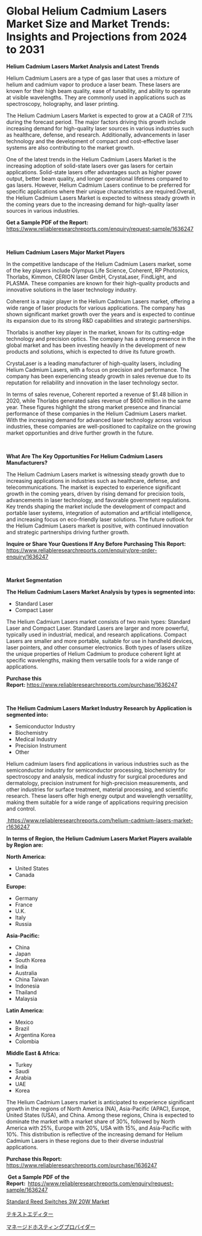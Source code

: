 <p><h1>Global Helium Cadmium Lasers Market Size and Market Trends: Insights and Projections from 2024 to 2031</h1></p><p><strong>Helium Cadmium Lasers Market Analysis and Latest Trends</strong></p>
<p><p>Helium Cadmium Lasers are a type of gas laser that uses a mixture of helium and cadmium vapor to produce a laser beam. These lasers are known for their high beam quality, ease of tunability, and ability to operate at visible wavelengths. They are commonly used in applications such as spectroscopy, holography, and laser printing.</p><p>The Helium Cadmium Lasers Market is expected to grow at a CAGR of 7.1% during the forecast period. The major factors driving this growth include increasing demand for high-quality laser sources in various industries such as healthcare, defense, and research. Additionally, advancements in laser technology and the development of compact and cost-effective laser systems are also contributing to the market growth.</p><p>One of the latest trends in the Helium Cadmium Lasers Market is the increasing adoption of solid-state lasers over gas lasers for certain applications. Solid-state lasers offer advantages such as higher power output, better beam quality, and longer operational lifetimes compared to gas lasers. However, Helium Cadmium Lasers continue to be preferred for specific applications where their unique characteristics are required.Overall, the Helium Cadmium Lasers Market is expected to witness steady growth in the coming years due to the increasing demand for high-quality laser sources in various industries.</p></p>
<p><strong>Get a Sample PDF of the Report:&nbsp;</strong> <a href="https://www.reliableresearchreports.com/enquiry/request-sample/1636247">https://www.reliableresearchreports.com/enquiry/request-sample/1636247</a></p>
<p>&nbsp;</p>
<p><strong>Helium Cadmium Lasers Major Market Players</strong></p>
<p><p>In the competitive landscape of the Helium Cadmium Lasers market, some of the key players include Olympus Life Science, Coherent, RP Photonics, Thorlabs, Kimmon, CERION laser GmbH, CrystaLaser, FindLight, and PLASMA. These companies are known for their high-quality products and innovative solutions in the laser technology industry.</p><p>Coherent is a major player in the Helium Cadmium Lasers market, offering a wide range of laser products for various applications. The company has shown significant market growth over the years and is expected to continue its expansion due to its strong R&D capabilities and strategic partnerships.</p><p>Thorlabs is another key player in the market, known for its cutting-edge technology and precision optics. The company has a strong presence in the global market and has been investing heavily in the development of new products and solutions, which is expected to drive its future growth.</p><p>CrystaLaser is a leading manufacturer of high-quality lasers, including Helium Cadmium Lasers, with a focus on precision and performance. The company has been experiencing steady growth in sales revenue due to its reputation for reliability and innovation in the laser technology sector.</p><p>In terms of sales revenue, Coherent reported a revenue of $1.48 billion in 2020, while Thorlabs generated sales revenue of $600 million in the same year. These figures highlight the strong market presence and financial performance of these companies in the Helium Cadmium Lasers market. With the increasing demand for advanced laser technology across various industries, these companies are well-positioned to capitalize on the growing market opportunities and drive further growth in the future.</p></p>
<p>&nbsp;</p>
<p><strong>What Are The Key Opportunities For Helium Cadmium Lasers Manufacturers?</strong></p>
<p><p>The Helium Cadmium Lasers market is witnessing steady growth due to increasing applications in industries such as healthcare, defense, and telecommunications. The market is expected to experience significant growth in the coming years, driven by rising demand for precision tools, advancements in laser technology, and favorable government regulations. Key trends shaping the market include the development of compact and portable laser systems, integration of automation and artificial intelligence, and increasing focus on eco-friendly laser solutions. The future outlook for the Helium Cadmium Lasers market is positive, with continued innovation and strategic partnerships driving further growth.</p></p>
<p><strong>Inquire or Share Your Questions If Any Before Purchasing This Report:</strong> <a href="https://www.reliableresearchreports.com/enquiry/pre-order-enquiry/1636247">https://www.reliableresearchreports.com/enquiry/pre-order-enquiry/1636247</a></p>
<p>&nbsp;</p>
<p><strong>Market Segmentation</strong></p>
<p><strong>The Helium Cadmium Lasers Market Analysis by types is segmented into:</strong></p>
<p><ul><li>Standard Laser</li><li>Compact Laser</li></ul></p>
<p><p>The Helium Cadmium Lasers market consists of two main types: Standard Laser and Compact Laser. Standard Lasers are larger and more powerful, typically used in industrial, medical, and research applications. Compact Lasers are smaller and more portable, suitable for use in handheld devices, laser pointers, and other consumer electronics. Both types of lasers utilize the unique properties of Helium Cadmium to produce coherent light at specific wavelengths, making them versatile tools for a wide range of applications.</p></p>
<p><strong>Purchase this Report:&nbsp;</strong><a href="https://www.reliableresearchreports.com/purchase/1636247">https://www.reliableresearchreports.com/purchase/1636247</a></p>
<p>&nbsp;</p>
<p><strong>The Helium Cadmium Lasers Market Industry Research by Application is segmented into:</strong></p>
<p><ul><li>Semiconductor Industry</li><li>Biochemistry</li><li>Medical Industry</li><li>Precision Instrument</li><li>Other</li></ul></p>
<p><p>Helium cadmium lasers find applications in various industries such as the semiconductor industry for semiconductor processing, biochemistry for spectroscopy and analysis, medical industry for surgical procedures and dermatology, precision instrument for high-precision measurements, and other industries for surface treatment, material processing, and scientific research. These lasers offer high energy output and wavelength versatility, making them suitable for a wide range of applications requiring precision and control.</p></p>
<p><a href="https://www.reliableresearchreports.com/helium-cadmium-lasers-market-r1636247">&nbsp;https://www.reliableresearchreports.com/helium-cadmium-lasers-market-r1636247</a></p>
<p><strong>In terms of Region, the Helium Cadmium Lasers Market Players available by Region are:</strong></p>
<p>
    <p> <strong> North America: </strong>
        <ul>
            <li>United States</li>
            <li>Canada</li>
        </ul>
        </p> 
    <p> <strong> Europe: </strong>
        <ul>
            <li>Germany</li>
            <li>France</li>
            <li>U.K.</li>
            <li>Italy</li>
            <li>Russia</li>
        </ul>
        </p> 
    <p> <strong> Asia-Pacific: </strong>
        <ul>
            <li>China</li>
            <li>Japan</li>
            <li>South Korea</li>
            <li>India</li>
            <li>Australia</li>
            <li>China Taiwan</li>
            <li>Indonesia</li>
            <li>Thailand</li>
            <li>Malaysia</li>
        </ul>
        </p> 
    <p> <strong> Latin America: </strong>
        <ul>
            <li>Mexico</li>
            <li>Brazil</li>
            <li>Argentina Korea</li>
            <li>Colombia</li>
        </ul>
        </p> 
    <p> <strong> Middle East & Africa: </strong>
        <ul>
            <li>Turkey</li>
            <li>Saudi</li>
            <li>Arabia</li>
            <li>UAE</li>
            <li>Korea</li>
        </ul>
    </p>
    </p>
<p><p>The Helium Cadmium Lasers market is anticipated to experience significant growth in the regions of North America (NA), Asia-Pacific (APAC), Europe, United States (USA), and China. Among these regions, China is expected to dominate the market with a market share of 30%, followed by North America with 25%, Europe with 20%, USA with 15%, and Asia-Pacific with 10%. This distribution is reflective of the increasing demand for Helium Cadmium Lasers in these regions due to their diverse industrial applications.</p></p>
<p><strong>Purchase this Report: </strong><a href="https://www.reliableresearchreports.com/purchase/1636247">https://www.reliableresearchreports.com/purchase/1636247</a></p>
<p>&nbsp;<strong>Get a Sample PDF of the Report:&nbsp;&nbsp;</strong><a href="https://www.reliableresearchreports.com/enquiry/request-sample/1636247">https://www.reliableresearchreports.com/enquiry/request-sample/1636247</a></p>
<p><strong></strong></p>
<p><p><a href="https://cedar-agate-3da.notion.site/Standard-Reed-Switches-3W-20W-Market-Analysis-and-Sze-Forecasted-for-period-from-2024-to-2031-22023ec9f9ab43d8bcb84597b998fd58">Standard Reed Switches 3W 20W Market</a></p><p><a href="https://medium.com/@skyleridges76856/%E3%83%86%E3%82%AD%E3%82%B9%E3%83%88%E3%82%A8%E3%83%87%E3%82%A3%E3%82%BF%E5%B8%82%E5%A0%B4%E5%88%86%E6%9E%90%E3%81%A8-2024%E5%B9%B4%E3%81%8B%E3%82%892031%E5%B9%B4%E3%81%BE%E3%81%A7%E3%81%AE%E6%9C%9F%E9%96%93%E3%81%AB%E4%BA%88%E6%B8%AC%E3%81%95%E3%82%8C%E3%82%8B%E3%82%B5%E3%82%A4%E3%82%BA-bd4b6cab34e3">テキストエディター</a></p><p><a href="https://medium.com/@brycenboyer2023/%E3%83%9E%E3%83%8D%E3%83%BC%E3%82%B8%E3%83%89%E3%83%9B%E3%82%B9%E3%83%86%E3%82%A3%E3%83%B3%E3%82%B0%E3%83%97%E3%83%AD%E3%83%90%E3%82%A4%E3%83%80%E3%83%BC%E5%B8%82%E5%A0%B4%E3%81%AE%E6%B4%9E%E5%AF%9F-%E5%B8%82%E5%A0%B4%E5%8B%95%E5%90%91-%E6%88%90%E9%95%B7-%E4%BA%88%E6%B8%AC-2024%E5%B9%B4%E3%81%8B%E3%82%892031%E5%B9%B4%E3%81%BE%E3%81%A7-dad173193ba3">マネージドホスティングプロバイダー</a></p></p>